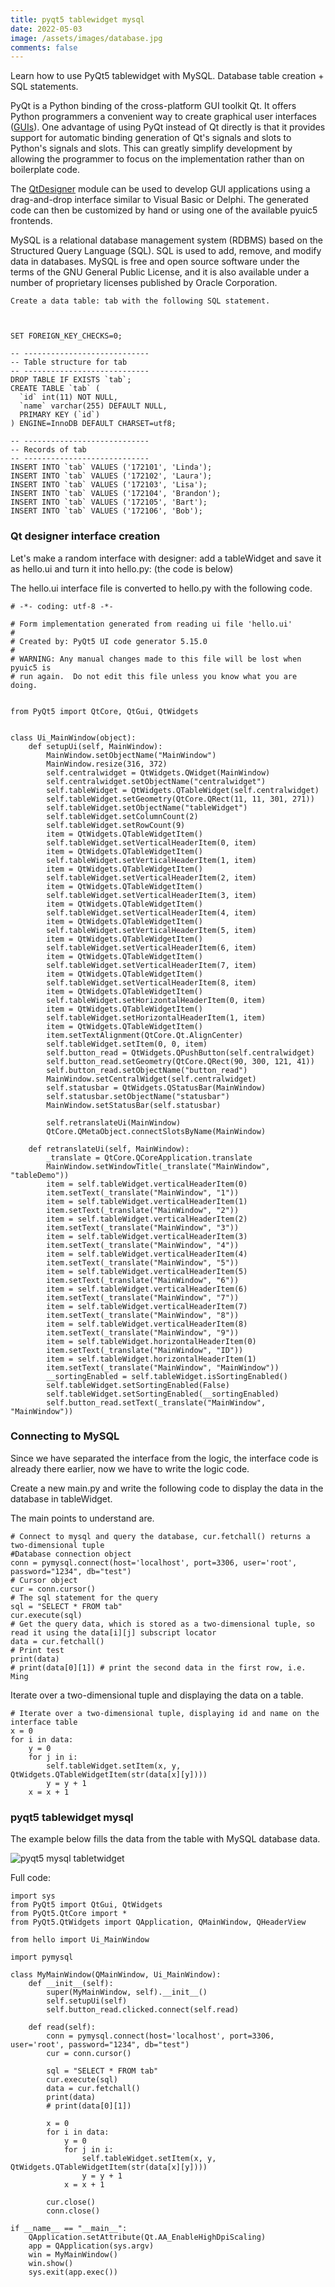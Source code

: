 ```yaml
---
title: pyqt5 tablewidget mysql
date: 2022-05-03
image: /assets/images/database.jpg
comments: false
---
```

Learn how to use PyQt5 tablewidget with MySQL. Database table creation + SQL statements. 

PyQt is a Python binding of the cross-platform GUI toolkit Qt. It offers Python programmers a convenient way to create graphical user interfaces ([GUIs](https://www.python-me.org/a-brief-introduction-to-pyqt)). One advantage of using PyQt instead of Qt directly is that it provides support for automatic binding generation of Qt's signals and slots to Python's signals and slots. This can greatly simplify development by allowing the programmer to focus on the implementation rather than on boilerplate code.

The [QtDesigner](https://oneminutepython.com/pyqt5-designer) module can be used to develop GUI applications using a drag-and-drop interface similar to Visual Basic or Delphi. The generated code can then be customized by hand or using one of the available pyuic5 frontends.

MySQL is a relational database management system (RDBMS) based on the Structured Query Language (SQL). SQL is used to add, remove, and modify data in databases. MySQL is free and open source software under the terms of the GNU General Public License, and it is also available under a number of proprietary licenses published by Oracle Corporation.

```
Create a data table: tab with the following SQL statement.



SET FOREIGN_KEY_CHECKS=0;

-- ----------------------------
-- Table structure for tab
-- ----------------------------
DROP TABLE IF EXISTS `tab`;
CREATE TABLE `tab` (
  `id` int(11) NOT NULL,
  `name` varchar(255) DEFAULT NULL,
  PRIMARY KEY (`id`)
) ENGINE=InnoDB DEFAULT CHARSET=utf8;

-- ----------------------------
-- Records of tab
-- ----------------------------
INSERT INTO `tab` VALUES ('172101', 'Linda');
INSERT INTO `tab` VALUES ('172102', 'Laura');
INSERT INTO `tab` VALUES ('172103', 'Lisa');
INSERT INTO `tab` VALUES ('172104', 'Brandon');
INSERT INTO `tab` VALUES ('172105', 'Bart');
INSERT INTO `tab` VALUES ('172106', 'Bob');
```

### Qt designer interface creation

Let's make a random interface with designer: add a tableWidget and save it as hello.ui and turn it into hello.py: (the code is below)

The hello.ui interface file is converted to hello.py with the following code.

```
# -*- coding: utf-8 -*-

# Form implementation generated from reading ui file 'hello.ui'
#
# Created by: PyQt5 UI code generator 5.15.0
#
# WARNING: Any manual changes made to this file will be lost when pyuic5 is
# run again.  Do not edit this file unless you know what you are doing.


from PyQt5 import QtCore, QtGui, QtWidgets


class Ui_MainWindow(object):
    def setupUi(self, MainWindow):
        MainWindow.setObjectName("MainWindow")
        MainWindow.resize(316, 372)
        self.centralwidget = QtWidgets.QWidget(MainWindow)
        self.centralwidget.setObjectName("centralwidget")
        self.tableWidget = QtWidgets.QTableWidget(self.centralwidget)
        self.tableWidget.setGeometry(QtCore.QRect(11, 11, 301, 271))
        self.tableWidget.setObjectName("tableWidget")
        self.tableWidget.setColumnCount(2)
        self.tableWidget.setRowCount(9)
        item = QtWidgets.QTableWidgetItem()
        self.tableWidget.setVerticalHeaderItem(0, item)
        item = QtWidgets.QTableWidgetItem()
        self.tableWidget.setVerticalHeaderItem(1, item)
        item = QtWidgets.QTableWidgetItem()
        self.tableWidget.setVerticalHeaderItem(2, item)
        item = QtWidgets.QTableWidgetItem()
        self.tableWidget.setVerticalHeaderItem(3, item)
        item = QtWidgets.QTableWidgetItem()
        self.tableWidget.setVerticalHeaderItem(4, item)
        item = QtWidgets.QTableWidgetItem()
        self.tableWidget.setVerticalHeaderItem(5, item)
        item = QtWidgets.QTableWidgetItem()
        self.tableWidget.setVerticalHeaderItem(6, item)
        item = QtWidgets.QTableWidgetItem()
        self.tableWidget.setVerticalHeaderItem(7, item)
        item = QtWidgets.QTableWidgetItem()
        self.tableWidget.setVerticalHeaderItem(8, item)
        item = QtWidgets.QTableWidgetItem()
        self.tableWidget.setHorizontalHeaderItem(0, item)
        item = QtWidgets.QTableWidgetItem()
        self.tableWidget.setHorizontalHeaderItem(1, item)
        item = QtWidgets.QTableWidgetItem()
        item.setTextAlignment(QtCore.Qt.AlignCenter)
        self.tableWidget.setItem(0, 0, item)
        self.button_read = QtWidgets.QPushButton(self.centralwidget)
        self.button_read.setGeometry(QtCore.QRect(90, 300, 121, 41))
        self.button_read.setObjectName("button_read")
        MainWindow.setCentralWidget(self.centralwidget)
        self.statusbar = QtWidgets.QStatusBar(MainWindow)
        self.statusbar.setObjectName("statusbar")
        MainWindow.setStatusBar(self.statusbar)

        self.retranslateUi(MainWindow)
        QtCore.QMetaObject.connectSlotsByName(MainWindow)

    def retranslateUi(self, MainWindow):
        _translate = QtCore.QCoreApplication.translate
        MainWindow.setWindowTitle(_translate("MainWindow", "tableDemo"))
        item = self.tableWidget.verticalHeaderItem(0)
        item.setText(_translate("MainWindow", "1"))
        item = self.tableWidget.verticalHeaderItem(1)
        item.setText(_translate("MainWindow", "2"))
        item = self.tableWidget.verticalHeaderItem(2)
        item.setText(_translate("MainWindow", "3"))
        item = self.tableWidget.verticalHeaderItem(3)
        item.setText(_translate("MainWindow", "4"))
        item = self.tableWidget.verticalHeaderItem(4)
        item.setText(_translate("MainWindow", "5"))
        item = self.tableWidget.verticalHeaderItem(5)
        item.setText(_translate("MainWindow", "6"))
        item = self.tableWidget.verticalHeaderItem(6)
        item.setText(_translate("MainWindow", "7"))
        item = self.tableWidget.verticalHeaderItem(7)
        item.setText(_translate("MainWindow", "8"))
        item = self.tableWidget.verticalHeaderItem(8)
        item.setText(_translate("MainWindow", "9"))
        item = self.tableWidget.horizontalHeaderItem(0)
        item.setText(_translate("MainWindow", "ID"))
        item = self.tableWidget.horizontalHeaderItem(1)
        item.setText(_translate("MainWindow", "MainWindow"))
        __sortingEnabled = self.tableWidget.isSortingEnabled()
        self.tableWidget.setSortingEnabled(False)
        self.tableWidget.setSortingEnabled(__sortingEnabled)
        self.button_read.setText(_translate("MainWindow", "MainWindow"))
```

### Connecting to MySQL

Since we have separated the interface from the logic, the interface code is already there earlier, now we have to write the logic code.

Create a new main.py and write the following code to display the data in the database in tableWidget.

The main points to understand are.

```
# Connect to mysql and query the database, cur.fetchall() returns a two-dimensional tuple
#Database connection object
conn = pymysql.connect(host='localhost', port=3306, user='root', password="1234", db="test")
# Cursor object
cur = conn.cursor()
# The sql statement for the query
sql = "SELECT * FROM tab"
cur.execute(sql)
# Get the query data, which is stored as a two-dimensional tuple, so read it using the data[i][j] subscript locator
data = cur.fetchall()
# Print test
print(data)
# print(data[0][1]) # print the second data in the first row, i.e. Ming
```

Iterate over a two-dimensional tuple and displaying the data on a table.

```
# Iterate over a two-dimensional tuple, displaying id and name on the interface table
x = 0
for i in data:
    y = 0
    for j in i:
        self.tableWidget.setItem(x, y, QtWidgets.QTableWidgetItem(str(data[x][y])))
        y = y + 1
    x = x + 1
```

### pyqt5 tablewidget mysql

The example below fills the data from the table with MySQL database data.

![pyqt5 mysql tabletwidget](/assets/images/pyqt5-mysql-tablewidget.png)

Full code:

```
import sys
from PyQt5 import QtGui, QtWidgets
from PyQt5.QtCore import *
from PyQt5.QtWidgets import QApplication, QMainWindow, QHeaderView

from hello import Ui_MainWindow

import pymysql

class MyMainWindow(QMainWindow, Ui_MainWindow):
    def __init__(self):
        super(MyMainWindow, self).__init__()
        self.setupUi(self)
        self.button_read.clicked.connect(self.read)

    def read(self):
        conn = pymysql.connect(host='localhost', port=3306, user='root', password="1234", db="test")
        cur = conn.cursor()
        
        sql = "SELECT * FROM tab"
        cur.execute(sql)
        data = cur.fetchall()
        print(data)
        # print(data[0][1]) 

        x = 0
        for i in data:
            y = 0
            for j in i:
                self.tableWidget.setItem(x, y, QtWidgets.QTableWidgetItem(str(data[x][y])))
                y = y + 1
            x = x + 1

        cur.close()
        conn.close()

if __name__ == "__main__":
    QApplication.setAttribute(Qt.AA_EnableHighDpiScaling)
    app = QApplication(sys.argv)
    win = MyMainWindow()
    win.show()
    sys.exit(app.exec())
```
